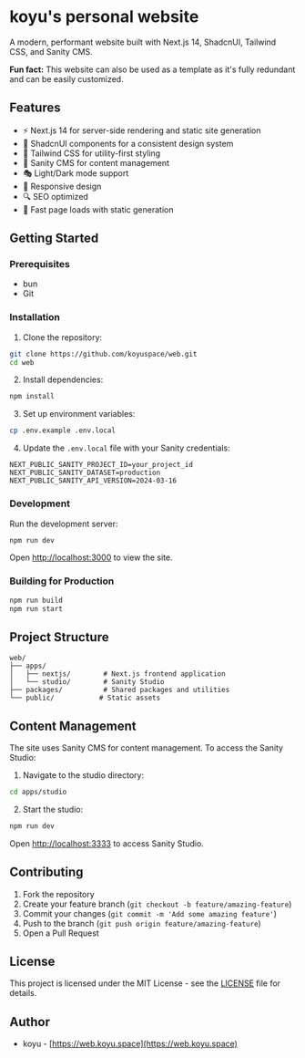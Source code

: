 # koyu's personal website

A modern, performant website built with Next.js 14, ShadcnUI, Tailwind CSS, and Sanity CMS.

**Fun fact:** This website can also be used as a template as it's fully redundant and can be easily customized.

## Features

- ⚡ Next.js 14 for server-side rendering and static site generation
- 🎨 ShadcnUI components for a consistent design system
- 🌊 Tailwind CSS for utility-first styling
- 📝 Sanity CMS for content management
- 🎭 Light/Dark mode support
- 📱 Responsive design
- 🔍 SEO optimized
- 🚀 Fast page loads with static generation

## Getting Started

### Prerequisites

- bun
- Git

### Installation

1. Clone the repository:
```bash
git clone https://github.com/koyuspace/web.git
cd web
```

2. Install dependencies:
```bash
npm install
```

3. Set up environment variables:
```bash
cp .env.example .env.local
```

4. Update the `.env.local` file with your Sanity credentials:
```env
NEXT_PUBLIC_SANITY_PROJECT_ID=your_project_id
NEXT_PUBLIC_SANITY_DATASET=production
NEXT_PUBLIC_SANITY_API_VERSION=2024-03-16
```

### Development

Run the development server:
```bash
npm run dev
```

Open [http://localhost:3000](http://localhost:3000) to view the site.

### Building for Production

```bash
npm run build
npm run start
```

## Project Structure

```
web/
├── apps/
│   ├── nextjs/        # Next.js frontend application
│   └── studio/        # Sanity Studio
├── packages/          # Shared packages and utilities
└── public/           # Static assets
```

## Content Management

The site uses Sanity CMS for content management. To access the Sanity Studio:

1. Navigate to the studio directory:
```bash
cd apps/studio
```

2. Start the studio:
```bash
npm run dev
```

Open [http://localhost:3333](http://localhost:3333) to access Sanity Studio.

## Contributing

1. Fork the repository
2. Create your feature branch (`git checkout -b feature/amazing-feature`)
3. Commit your changes (`git commit -m 'Add some amazing feature'`)
4. Push to the branch (`git push origin feature/amazing-feature`)
5. Open a Pull Request

## License

This project is licensed under the MIT License - see the [LICENSE](LICENSE) file for details.

## Author

- koyu - [https://web.koyu.space](https://web.koyu.space)